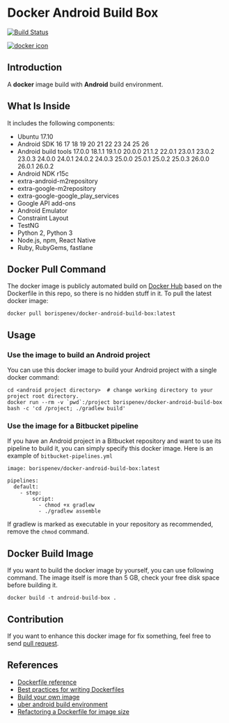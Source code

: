 # Docker Android Build Box


[![Build Status](https://travis-ci.org/boris-penev/docker-android-build-box.svg?branch=master)](https://travis-ci.org/boris-penev/docker-android-build-box)

[![docker icon](http://dockeri.co/image/borispenev/docker-android-build-box)](https://hub.docker.com/r/borispenev/docker-android-build-box/)


## Introduction

A **docker** image build with **Android** build environment.


## What Is Inside

It includes the following components:

* Ubuntu 17.10
* Android SDK 16 17 18 19 20 21 22 23 24 25 26
* Android build tools 17.0.0 18.1.1 19.1.0 20.0.0 21.1.2 22.0.1 23.0.1 23.0.2 23.0.3 24.0.0 24.0.1 24.0.2 24.0.3 25.0.0 25.0.1 25.0.2 25.0.3 26.0.0 26.0.1 26.0.2
* Android NDK r15c
* extra-android-m2repository
* extra-google-m2repository
* extra-google-google\_play\_services
* Google API add-ons
* Android Emulator
* Constraint Layout
* TestNG
* Python 2, Python 3
* Node.js, npm, React Native
* Ruby, RubyGems, fastlane


## Docker Pull Command

The docker image is publicly automated build on [Docker Hub](https://hub.docker.com/r/borispenev/docker-android-build-box/) based on the Dockerfile in this repo, so there is no hidden stuff in it. To pull the latest docker image:

    docker pull borispenev/docker-android-build-box:latest


## Usage

### Use the image to build an Android project

You can use this docker image to build your Android project with a single docker command:

    cd <android project directory>  # change working directory to your project root directory.
    docker run --rm -v `pwd`:/project borispenev/docker-android-build-box bash -c 'cd /project; ./gradlew build'



### Use the image for a Bitbucket pipeline

If you have an Android project in a Bitbucket repository and want to use its pipeline to build it, you can simply specify this docker image.
Here is an example of `bitbucket-pipelines.yml`

    image: borispenev/docker-android-build-box:latest

    pipelines:
      default:
        - step:
            script:
              - chmod +x gradlew
              - ./gradlew assemble

If gradlew is marked as executable in your repository as recommended, remove the `chmod` command.


## Docker Build Image

If you want to build the docker image by yourself, you can use following command.
The image itself is more than 5 GB, check your free disk space before building it.

    docker build -t android-build-box .


## Contribution

If you want to enhance this docker image for fix something, feel free to send [pull request](https://github.com/boris-penev/docker-android-build-box/pull/new/master).


## References

* [Dockerfile reference](https://docs.docker.com/engine/reference/builder/)
* [Best practices for writing Dockerfiles](https://docs.docker.com/engine/userguide/eng-image/dockerfile_best-practices/)
* [Build your own image](https://docs.docker.com/engine/getstarted/step_four/)
* [uber android build environment](https://hub.docker.com/r/uber/android-build-environment/)
* [Refactoring a Dockerfile for image size](https://blog.replicated.com/2016/02/05/refactoring-a-dockerfile-for-image-size/)
